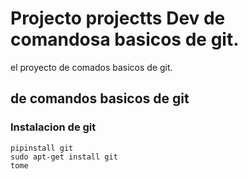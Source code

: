# Projecto projectts Dev de comandosa basicos de git.
el proyecto de comados basicos de git.

## de comandos basicos de git

### Instalacion de git

```
pipinstall git
sudo apt-get install git
tome

```